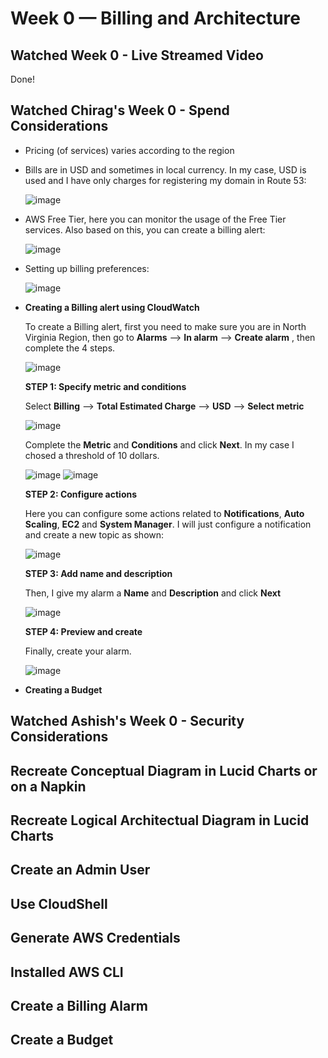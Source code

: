 # Week 0 — Billing and Architecture
## Watched Week 0 - Live Streamed Video
Done!

## Watched Chirag's Week 0 - Spend Considerations	

- Pricing (of services) varies according to the region
- Bills are in USD and sometimes in local currency. In my case, USD is used and I have only charges for registering my domain in Route 53:

  ![image](https://user-images.githubusercontent.com/125397350/219414908-1e5fa9e1-02f4-4768-b6d4-5c17aac3f05e.png)


- AWS Free Tier, here you can monitor the usage of the Free Tier services. Also based on this, you can create a billing alert:

  ![image](https://user-images.githubusercontent.com/125397350/219424327-ec89953e-1e11-4ffc-9fc6-0de99689b3ee.png)


- Setting up billing preferences:

  ![image](https://user-images.githubusercontent.com/125397350/219425313-afb86bf2-2aca-49d2-a691-162af1897e3c.png)


- **Creating a Billing alert using CloudWatch**

  To create a Billing alert, first you need to make sure you are in North Virginia Region, then go to **Alarms** --> **In alarm** --> **Create alarm** ,  then complete the 4 steps.

  ![image](https://user-images.githubusercontent.com/125397350/219428423-84eaad4a-d60e-4ef4-afa6-71583f7e552d.png)

  **STEP 1: Specify metric and conditions**
    
  Select **Billing** --> **Total Estimated Charge** --> **USD** --> **Select metric**
  
  ![image](https://user-images.githubusercontent.com/125397350/219429048-59b13ebb-4fe4-4727-a7ed-5418f1d6bd39.png)
  
  Complete the **Metric** and **Conditions** and click **Next**. In my case I chosed a threshold of 10 dollars.
  
  ![image](https://user-images.githubusercontent.com/125397350/219430941-6152d366-8bf4-4c37-9dd5-af392fb36c2e.png)
  ![image](https://user-images.githubusercontent.com/125397350/219431001-489cf5c7-23d9-4774-9491-b949e9e01b5d.png)

  **STEP 2: Configure actions**
  
   Here you can configure some actions related to **Notifications**, **Auto Scaling**, **EC2** and **System Manager**. I will just configure a notification and create a new topic as shown:
   
   ![image](https://user-images.githubusercontent.com/125397350/219434144-ba25ac13-62bf-4ff9-9bef-06ed5d0836d6.png)

  **STEP 3: Add name and description**
  
  Then, I give my alarm a **Name** and **Description** and click **Next**
  
  ![image](https://user-images.githubusercontent.com/125397350/219434820-f8ec0487-ddab-4ec9-9ee0-b5e5ad05c861.png)

  **STEP 4: Preview and create**
  
   Finally, create your alarm.
   
   ![image](https://user-images.githubusercontent.com/125397350/219436685-58b03754-a581-4827-9260-0dd12f7f7fe9.png)

  
- **Creating a Budget**

  







## Watched Ashish's Week 0 - Security Considerations	

## Recreate Conceptual Diagram in Lucid Charts or on a Napkin	

## Recreate Logical Architectual Diagram in Lucid Charts	

## Create an Admin User	

## Use CloudShell	

## Generate AWS Credentials	

## Installed AWS CLI	

## Create a Billing Alarm	

## Create a Budget	

